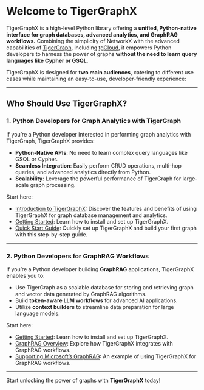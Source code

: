 # Welcome to TigerGraphX

TigerGraphX is a high-level Python library offering a **unified, Python-native interface for graph databases, advanced analytics, and GraphRAG workflows.** Combining the simplicity of NetworkX with the advanced capabilities of [TigerGraph](https://tigergraph.com/), including [tgCloud](https://www.tigergraph.com/cloud/), it empowers Python developers to harness the power of graphs **without the need to learn query languages like Cypher or GSQL**.

TigerGraphX is designed for **two main audiences**, catering to different use cases while maintaining an easy-to-use, developer-friendly experience:

---

## Who Should Use TigerGraphX?

### **1. Python Developers for Graph Analytics with TigerGraph**

If you’re a Python developer interested in performing graph analytics with TigerGraph, TigerGraphX provides:

- **Python-Native APIs**: No need to learn complex query languages like GSQL or Cypher.
- **Seamless Integration**: Easily perform CRUD operations, multi-hop queries, and advanced analytics directly from Python.
- **Scalability**: Leverage the powerful performance of TigerGraph for large-scale graph processing.

Start here:

- [Introduction to TigerGraphX](introduction.md): Discover the features and benefits of using TigerGraphX for graph database management and analytics.
- [Getting Started](getting_started/installation.md): Learn how to install and set up TigerGraphX.
- [Quick Start Guide](../getting_started/quick_start): Quickly set up TigerGraphX and build your first graph with this step-by-step guide.

---

### **2. Python Developers for GraphRAG Workflows**

If you’re a Python developer building **GraphRAG** applications, TigerGraphX enables you to:

- Use TigerGraph as a scalable database for storing and retrieving graph and vector data generated by GraphRAG algorithms.
- Build **token-aware LLM workflows** for advanced AI applications.
- Utilize **context builders** to streamline data preparation for large language models.

Start here:

- [Getting Started](getting_started/installation.md): Learn how to install and set up TigerGraphX.
- [GraphRAG Overview](graphrag/graphrag_overview.md): Explore how TigerGraphX integrates with GraphRAG workflows.
- [Supporting Microsoft’s GraphRAG](graphrag/msft_graphrag_1.md): An example of using TigerGraphX for GraphRAG workflows.

---

Start unlocking the power of graphs with **TigerGraphX** today!
